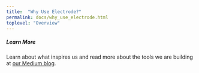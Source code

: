 ```yaml
---
title:  "Why Use Electrode?"
permalink: docs/why_use_electrode.html
toplevel: "Overview"
---
```


##### Learn More

Learn about what inspires us and read more about the tools we are building at [our Medium blog](https://medium.com/tag/electrode).
